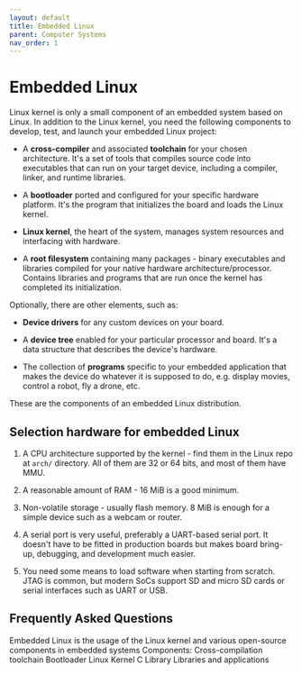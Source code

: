 ```yaml
---
layout: default
title: Embedded Linux
parent: Computer Systems
nav_order: 1
---
```


# Embedded Linux

Linux kernel is only a small component of an embedded system
based on Linux. In addition to the Linux kernel, you need the
following components to develop, test, and launch your embedded
Linux project:

* A **cross-compiler** and associated **toolchain** for your chosen architecture. It's a set of tools that compiles source code into executables that can run on your target device, including a compiler, linker, and runtime libraries.

* A **bootloader** ported and configured for your specific hardware platform. 
It's the program that initializes the board and loads the Linux kernel.

* **Linux kernel**, the heart of the system, manages system resources and interfacing with hardware.

* A **root filesystem** containing many packages - binary executables and libraries
compiled for your native hardware architecture/processor. Contains libraries and
programs that are run once the kernel has completed its initialization.

Optionally, there are other elements, such as:

* **Device drivers** for any custom devices on your board.

* A **device tree** enabled for your particular processor and board. It's a data structure that describes the device's hardware.

* The collection of **programs** specific to your embedded application that makes
the device do whatever it is supposed to do, e.g. display movies, control a robot,
fly a drone, etc.

These are the components of an embedded Linux distribution.

## Selection hardware for embedded Linux

1. A CPU architecture supported by the kernel - find them in the Linux repo at `arch/` directory. All of them are 32 or 64 bits, and most of them have MMU.

2. A reasonable amount of RAM - 16 MiB is a good minimum.

3. Non-volatile storage - usually flash memory. 8 MiB is enough for a simple device such as a webcam or router.

4. A serial port is very useful, preferably a UART-based serial port. It doesn't have to be fitted in production boards but makes board bring-up, debugging, and development much easier.

5. You need some means to load software when starting from scratch. JTAG is common, but modern SoCs support SD and micro SD cards or serial interfaces such as UART or USB.

## Frequently Asked Questions

Embedded Linux is the usage of the Linux kernel and various open-source components in embedded systems
Components:
Cross-compilation toolchain
Bootloader
Linux Kernel
C Library
Libraries and applications
